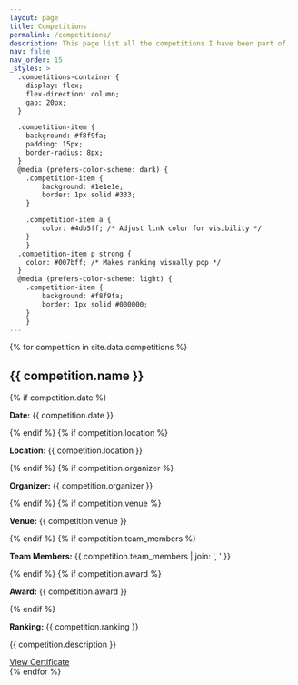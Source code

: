 ```yaml
---
layout: page
title: Competitions
permalink: /competitions/
description: This page list all the competitions I have been part of.
nav: false
nav_order: 15
_styles: >
  .competitions-container {
    display: flex;
    flex-direction: column;
    gap: 20px;
  }

  .competition-item {
    background: #f8f9fa;
    padding: 15px;
    border-radius: 8px;
  }
  @media (prefers-color-scheme: dark) {
    .competition-item {
        background: #1e1e1e;
        border: 1px solid #333;
    }

    .competition-item a {
        color: #4db5ff; /* Adjust link color for visibility */
    }
    }
  .competition-item p strong {
    color: #007bff; /* Makes ranking visually pop */
  }
  @media (prefers-color-scheme: light) {
    .competition-item {
        background: #f8f9fa;
        border: 1px solid #000000;
    }
    }
---
```


<div class="competitions-container">
    {% for competition in site.data.competitions %}
    <div class="competition-item">
        <h2>{{ competition.name }}</h2>
        {% if competition.date %}
            <p><strong>Date:</strong> {{ competition.date }}</p>
        {% endif %}
        {% if competition.location %}
            <p><strong>Location:</strong> {{ competition.location }}</p>
        {% endif %}
        {% if competition.organizer %}
            <p><strong>Organizer:</strong> {{ competition.organizer }}</p>
        {% endif %}
        {% if competition.venue %}
            <p><strong>Venue:</strong> {{ competition.venue }}</p>
        {% endif %}
        {% if competition.team_members %}
            <p><strong>Team Members:</strong> {{ competition.team_members | join: ', ' }}</p>
        {% endif %}
        {% if competition.award %}
            <p><strong>Award:</strong> {{ competition.award }}</p>
        {% endif %}
        <p><strong>Ranking:</strong> {{ competition.ranking }}</p>
        <p>{{ competition.description }}</p>
        <a href="{{ competition.certificate }}" target="_blank">View Certificate</a>
    </div>
    {% endfor %}
</div>
